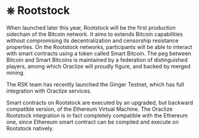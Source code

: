 # &#9096; Rootstock

When launched later this year, Rootstock will be the first production sidechain of the Bitcoin network. It aims to extends Bitcoin capabilities without compromising its decentralization and censorship resistance properties. On the Rootstock networks, participants will be able to interact with smart contracts using a token called Smart Bitcoin.
The peg between Bitcoin and Smart Bitcoins is maintained by a federation of distinguished players, among which Oraclize will proudly figure, and backed by merged mining.

The RSK team has recently launched the Ginger Testnet, which has full integration with Oraclize services.

Smart contracts on Rootstock are executed by an upgraded, but backward compatible version, of the Ethereum Virtual Machine. The Oraclize Rootstock integration is in fact completely compatible with the Ethereum one, since Ethereum smart contract can be compiled and execute on Rootstock natively.
